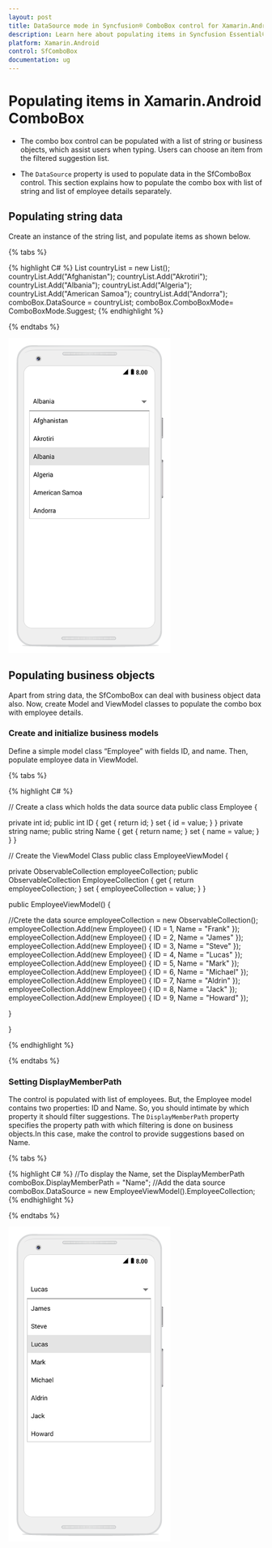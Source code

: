 ```yaml
---
layout: post
title: DataSource mode in Syncfusion® ComboBox control for Xamarin.Android
description: Learn here about populating items in Syncfusion Essential® Xamarin.Android ComboBox Control, its elements, and more.
platform: Xamarin.Android
control: SfComboBox
documentation: ug
---
```


# Populating items in Xamarin.Android ComboBox

* The combo box control can be populated with a list of string or business objects, which assist users when typing. Users can choose an item from the filtered suggestion list.

* The `DataSource` property is used to populate data in the SfComboBox control. This section explains how to populate the combo box with list of string and list of employee details separately. 

## Populating string data

Create an instance of the string list, and populate items as shown below.

{% tabs %}

{% highlight C# %}
List<String> countryList = new List<String>();
countryList.Add("Afghanistan");
countryList.Add("Akrotiri");
countryList.Add("Albania");
countryList.Add("Algeria");
countryList.Add("American Samoa");
countryList.Add("Andorra"); 
comboBox.DataSource = countryList;
comboBox.ComboBoxMode= ComboBoxMode.Suggest; 
{% endhighlight %}

{% endtabs %}
	
![Xamarin.Android ComboBox Populating business objects](images/populatestringdata.png)

## Populating business objects
 
Apart from string data, the SfComboBox can deal with business object data also. Now, create Model and ViewModel classes to populate the combo box with employee details.

### Create and initialize business models

Define a simple model class “Employee” with fields ID, and name. Then, populate employee data in ViewModel. 

{% tabs %}

{% highlight C# %}

// Create a class which holds the data source data
public class Employee 
{ 
    
private int id; 
public int ID 
{ 
get { return id; } 
set { id = value; } 
} 
private string name; 
public string Name 
{ 
get { return name; }
set { name = value; } 
} 
} 

// Create the ViewModel Class
public class EmployeeViewModel 
{ 

private ObservableCollection<Employee> employeeCollection; 
public ObservableCollection<Employee> EmployeeCollection 
{ 
get { return employeeCollection; } 
set { employeeCollection = value; } 
} 

public EmployeeViewModel() 
{ 

//Crete the data source 
employeeCollection = new ObservableCollection<Employee>(); 
employeeCollection.Add(new Employee() { ID = 1, Name = "Frank" }); 
employeeCollection.Add(new Employee() { ID = 2, Name = "James" }); 
employeeCollection.Add(new Employee() { ID = 3, Name = "Steve" }); 
employeeCollection.Add(new Employee() { ID = 4, Name = "Lucas" }); 
employeeCollection.Add(new Employee() { ID = 5, Name = "Mark" }); 
employeeCollection.Add(new Employee() { ID = 6, Name = "Michael" }); 
employeeCollection.Add(new Employee() { ID = 7, Name = "Aldrin" }); 
employeeCollection.Add(new Employee() { ID = 8, Name = "Jack" }); 
employeeCollection.Add(new Employee() { ID = 9, Name = "Howard" }); 

} 

}

{% endhighlight %}

{% endtabs %}

### Setting DisplayMemberPath

The control is populated with list of employees. But, the Employee model contains two properties: ID and Name. So, you should intimate by which property it should filter suggestions. The `DisplayMemberPath` property specifies the property path with which filtering is done on business objects.In this case, make the control to provide suggestions based on Name.

{% tabs %}

{% highlight C# %}
//To display the Name, set the DisplayMemberPath
comboBox.DisplayMemberPath = "Name";
//Add the data source
comboBox.DataSource = new EmployeeViewModel().EmployeeCollection; 
{% endhighlight %}

{% endtabs %}

![Xamarin.Android ComboBox populate business](images/populatebusiness.png)
